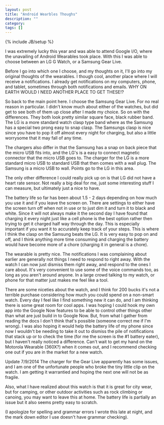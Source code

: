 ```yaml
---
layout: post
title: "Android Wearbles Thoughs"
description: ""
category:
tags: []
---
```

{% include JB/setup %}

I was extremely lucky this year and was able to attend Google I/O, where the
unavailing of Android Wearables took place. With this I was able to choose
between an LG G Watch, or a Samsung Gear Live.

Before I go into which one I choose, and my thoughts on it, I'll go into my
original thoughts of the wearables. I though cool, another place where I will
receive a notifications. I already get notifications on my computers, phone,
and tablet, sometimes through both notifications and emails. WHY ON EARTH
WOULD I NEED ANOTHER PLACE TO GET THESE!?

So back to the main point here. I choose the Samsung Gear Live. For no real reason
in particular. I didn't know much about either of the watches, but did get to see both
of them up close after I made my choice. So on with the differences. They both look pretty similar
square face, black rubber band. The LG is a more standard watch clasp type band where
as the Samsung has a special two prong easy to snap clasp. The Samsungs clasp is
nice since you have to pop it off almost every night for charging, but also a
little worrysome that it may fall of any time.

The chargers also differ in that the Samsung has a snap on back piece that the
micro USB fits into, and the LG's is a easy to connect magnetic connector that
the micro USB goes to. The charger for the LG is a more standard micro USB to
standard USB that then comes with a wall plug. The Samsung is a micro USB to wall.
Points go to the LG in this area.

The only other difference I could really pick up on is that LG did not have a heart
rate sensor. Not really a big deal for me, just some interesting stuff I can
measure, but ultimately just a nice to have.

The battery life so far has been about 1.5 - 2 days depending on how much you use it
and if you leave the screen on. There are settings to either have the screen turn
off when not in use or to just dim it and turn it to black and white. Since it
will not always make it the second day I have found that charging it every night
just like a cell phone is the best option rather then trying to get it charged
half way through the day. This is especially important if you want it to accurately
keep track of your steps.  This is where I think the clasp on the Samsung beats
the LG. It is very easy to pop on and off, and I think anything more time consuming
and charging the battery would have become more of a chore (charging it in general is a chore).

The wearable is pretty nice. The notifications I was complaining about earlier
are generally not things I need to respond to right away. With the watch I can now
just dismiss them right away, and respond to the ones I care about. It's very
convenient to use some of the voice commands too, as long as you aren't around anyone.
In a large crowd talking to my watch, or phone for that matter just makes me feel
like a tool.

There are some niceties about the watch, and I think for 200 bucks it's not a terrible
purchase considering how much you could spend on a non-smart watch. Every day I
feel like I find something new it can do, and I am thinking there is some great
room for cool apps. I was hoping I could hook my own app into the Google Now
features to be able to control other things other than what are just build in to Google Now. But, from
what I gather from reading the docs I don't think that's possible (someone
correct me if I'm wrong). I was also hoping it would help the battery life of my
phone since now I wouldn't be needing to take it out to dismiss the pile of
notifications that stack up or to check the time (for me the screen is the #1 battery eater),
but I haven't really noticed a difference. Can't wait to get my hand on the
Motorola Wearable (360X?) when it comes out, and I recommend checking one out if
you are in the market for a new watch.

Update 7/9/2014
The charger for the Gear Live apparently has some issues, and I am one of the
unfortunate people who broke the tiny little clip on the watch. I am getting it
warrantied and hoping the next one will not be as fragile.

Also, what I have realized about this watch is that it is great for city wear,
but for camping, or other outdoor activities such as rock climbing or canoing,
you may want to leave this at home. The battery life is partially an issue but
it also seems pretty easy to scratch.

(I apologize for spelling and grammar errors I wrote this late at night, and the
  mark down editor I use doesn't have grammar checking).
